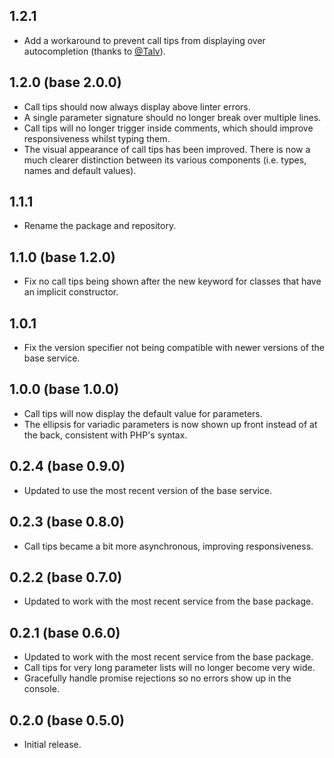 ## 1.2.1
* Add a workaround to prevent call tips from displaying over autocompletion (thanks to [@Talv](https://github.com/Talv)).

## 1.2.0 (base 2.0.0)
* Call tips should now always display above linter errors.
* A single parameter signature should no longer break over multiple lines.
* Call tips will no longer trigger inside comments, which should improve responsiveness whilst typing them.
* The visual appearance of call tips has been improved. There is now a much clearer distinction between its various components (i.e. types, names and default values).

## 1.1.1
* Rename the package and repository.

## 1.1.0 (base 1.2.0)
* Fix no call tips being shown after the new keyword for classes that have an implicit constructor.

## 1.0.1
* Fix the version specifier not being compatible with newer versions of the base service.

## 1.0.0 (base 1.0.0)
* Call tips will now display the default value for parameters.
* The ellipsis for variadic parameters is now shown up front instead of at the back, consistent with PHP's syntax.

## 0.2.4 (base 0.9.0)
* Updated to use the most recent version of the base service.

## 0.2.3 (base 0.8.0)
* Call tips became a bit more asynchronous, improving responsiveness.

## 0.2.2 (base 0.7.0)
* Updated to work with the most recent service from the base package.

## 0.2.1 (base 0.6.0)
* Updated to work with the most recent service from the base package.
* Call tips for very long parameter lists will no longer become very wide.
* Gracefully handle promise rejections so no errors show up in the console.

## 0.2.0 (base 0.5.0)
* Initial release.
